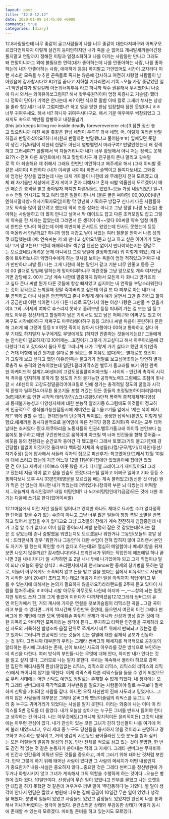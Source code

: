 ```yaml
---
layout: post
title: "12.8-12.12"
date: 2020-01-09 14:45:00 +0900
comments: true 
categories: [diary] 
---
```


12.8사람들한테 너무 좆같이 굴고사람들이 나를 너무 좆같이 대한다저쩌구와 어쩌구모르겠다언제까지 이렇게 살건지 등미안하지만 내가 죽을 순 없어요 개씨발새끼들아긴장풀지말고 연말까지 정해진 미팅과 일정소화하고 나를 아끼는 사람들만 만나고 그래도돼 연말이니까그 외에 불필요한 연락(내가 좋아하는데 나를 안좋아하는 사람, 나를 좋아하는데 내가 안좋아하는 사람, 애매하게 등등) 하지말고 가만있어도 시간이 모자라다 이런 사소한 모욕들 누추한 곤욕들로 죽지는 않음에 감사하고 여전히 사랑할 사람들이 남아있음에 감사합시다12.8(2)일 끝나고 지하철 기다리면서 기록.~오늘 가장 좆같았던 일~1.백인남자가 말걸길래 아돈워너톡투유 라고 하니까 악수 권유해서 무시했더니 나중에 다시 와서는 와이유아쏘그럼피? 해서 왓두유원?(이미 엄청 짜증나고 거슬림) 했더니 정확히 단어가 기억은 안나는데 씨? 이런 식으로 말함 이때 칼로 그새끼 쑤시는 상상을 졸라 함2.내가 너무 그럼피했나? 하고 얼굴 망한 한남 입장할때 잠깐 웃었더니 ㅎㅎ너무 귀여우세요. 해서 네? 하니까 귀여우시다구요. 해서 기분 매우매우 썩창되었고 그새끼도 속으로 백번쯤 칼빵하고 내장줄넘기(this job keeps killing me inside deadly foreverevererer etc)3.잠깐 정신 놓고 있으려니까 미친 씨발 좆같은 한남 네명이 우루루 와서 네명. 어. 이렇게 여러번 반말하길래 반말하셨어요?하니까(원래 반말하면 반말했냐고 물어봄ㅎㅎ) 옆에있던 좆같이 생긴 기갈바텀이 지한테 한말도 아닌데 염병떨면서 머라구여? 반말안했는데 왜 정색하고 그러세여?? 풀발해서 막 자들거리니까 내가 너무 황당해서 아니 저는 정색도 못해요??(<-전여 다른 포인트에서) 하고 맞받아치구 걔 친구들이 존나 말리고 귓속말로 막 아 죄송해요 쟤 취해서 그래요 한번만 미안하다고 해주세요 해서 (그래 이씨발 좆같은 새끼야) 미안하다 (내가 이씨발 새끼야) 하면서 술맥이고 들여다보내고 그와중에 엄청난 창상을 입었는데 나는 대체 게이들이 나한테 왜 무례한지 전혀 모르겠고 대체 왜 자기들만 세상에서 혼자 게이고 혼자 피해자고 혼자 씨발 억울한지 모르겠어서 매번 매순간 충격을 받고 좋아잊자.하지만 다른일들도 있었3~오늘 가장 내상입었던 일~1.ㅎㅎ 연말 연시기도 하고 여러 많은 일들이 끝나서 (물론 글은 써야함) 00,00,00(내년엔하지말자방=유사기획자모임)이랑 막 망년회 기획하구 방잡구 신나서 다른 사람들하고도 약속을 많이 잡으려고 했는데 딱히 조증 삽화는 아니고 그냥 정말 (나랑 노는걸) 좋아하는 사람들하고 더 많이 만나고 싶어서 막 데이트도 잡고 다른 조커모임도 잡고 그렇게 약속을 한 세개는 잡았는데 그러면서 든 생각이 아~~맞다 00씨랑 약속 엄청 미뤘네 한번은 만나야 하겠는데 어제 이반지하 콘서트도 왔었는데 인사도 못했는데 등등이 떠올라서 만날까요? 하니까 엄청 차갑고 날이 서있는 여러 질문을 받아서 나름 성의껏 대답했는데 (예: 연숙씨는 저 왜 만나고 싶어요?/듣고 싶고 하고 싶은 이야기가 있는데/그거 말고는요/그런데 애매하네요 섹슈얼 텐션은 없어서 만나야하는지는 정말로는 모르겠네요/어려운 문제 아니네요 그럼 당일에 결정하죠/네) 뭐 이렇게 되었는데 나중에 트위터보니까 익명다수에게 하는 것처럼 보이는 욕들이 엄청 적혀있고(저쩌구 내가 만만하냐 씨발 등) 나는 그게 나한테 하는 말인거 같고 기분 너무 안좋고 등등 근데 00 말대로 당일에 말하는게 맞아어찌하냐구 이런것들 그냥 앞으로도 계속 여자만날거면 감당해 2. 00가 그냥 계속 나한테 열중하지 않아서 모든게 다 화나고 망가뜨리고 싶다 존나 씨발 뭔가 다른 것들에 항상 빠져있고 심지어는 내 연락을 부담스러워한다는 것이 감각으로 느껴질때 정말 죽여버리고 싶은데 이걸 또 다 피부로 아는 내가 너무 끔찍하고 아니 사실은 안끔찍하고 존나 어떻게 해야 얘가 울면서 그만 좀 하라고 할지가 궁금한데 이런 식이면 니가 다른 나라로 도망가지 않는 이상 나랑은 그만둘 수 없을거야3.그외...어제의 여파로 추스리지 못하고 흘려보낸 둥둥 떠내려 가는 걸 보는 일 등그래도 아무튼 정신차리고 할일하자 남은 기획서도 있고 남은 저쩌구와 어쩌구도 있고 어쩌구도 시작해야하구 저쩌구도 마무리해야하구 등등 그러나 씨발 마음이 혼란하다 혼란해 그러게 왜 그랬어 등등ㅎㅎ여럿 죽이지 않아서 다행이다 00하고 통화하고 싶다 아무 기대도 하지말자 누구에게도 무엇에게도 (하지만 잔존하는 것들에게는요? 그들에게는 안식만이 필요하지)12.10어제는...효진이가 그렇게 가고싶다고 해서 아쿠아리움에 갔다왔다그리고 갔다와서 둘다 토함 그러니까 내가 그렇게 가기 싫다고 했던 이유(인즉슨 거대 어항에 담긴 뭔가를 절대로 볼 필요도 볼 이유도 없다)와는 별개로또 효진이가 그렇게 보고 싶다고 했던 이유(인즉슨 물고기가 정말로 보고싶어!!)와는 당연히 별개로충격 또 충격의 연속이었는데 일단1.클라이막스인 벨루가 돌고래를 보기 위한 완벽한 아케이드적 설계2.46센티의 고강도정밀클리어아크릴 - 사이의 - 인간의 촉각적 시각적 격차를 인지하게 못하게 할 정도의 거의 불가능한 공학적노력3.그럼에도 초점이 빗나갈 시 46센티의 고강도정밀클리어아크릴로 인해 생기는 충격적일 정도의 굴절과 시각적 환영과 딜루전4.아무튼 물고기들 포함 거깄는 모든 종들의 초정밀초하이퍼리얼리티3d입체강타로 인한 시각적 테러/강간/쇼크/공황5.야만적 폭력적 종적개체적다양성과 통제불가능성과 다양성자체에 대한 본능적 알러지등 6.그럼에도 이것들이 정교하게 인공적으로 생식불가능한점동시에 재미있는 점 1.물고기들 앞에서 '쟤는 색이 왜저래?' 밖에 말할 수 없는 현대인들의 단순하기 짝이없는 생생한 납작뇌(본인도 이렇게 말함)2.애새끼들 동시다발적으로 울어댐에 따른 전국민 평평 조커화(즉 우리는 모두 태어날때는 조커였다 등)3.아쿠아리움 노동자들의 인권4.벨루가돌고래 아이큐 본인보다 높음에도 불구하고 매번 구간반복으로 움직이며 아크릴 벽 너머 인간들을 향해 웃어줌->비웃음 등의 전환되는 순간포착 등이건 다 됐고둘다 그래서 토했고(거의 물고기한테 강간당함) 힘없이 이것저것 둘러보다 백화점 자체의 속성들(나열/규모/향기/디자인/동선/자기주장) 등에 압사해서 서둘러 각자의 집으로 피신후기: 최고였어요!그래서 12월 10일에 대해 쓰려고 했는데 지금 어느덧 12월 11일이다집에만 있었음아예 집에만 있었던 건 아니고 새벽에 나이브스 아웃 봤음
후기: 다니엘 크레이그가 재미있어요!
그러고 잤는데 지금 약이 없고 잠을 한숨도 못잤다피스틸 일하고 어쩌구 일하고 기타 등등 소통하다보니 오후 4시 33분인데영문을 모르겠음 배는 계속 불러있고(임신한 것 아님) 뭔가 먹은 건 없는데 아니면 내가 먹었는데 까먹었거나창의력 부분 뇌 다썼는데 어떡할지...오늘까지 휴식인걸까? 내일 미팅인데? 나 뇌가리텅텅인데?(곰곰)모든 것에 대한 후기는 다음에 쓰기로 한다(없어이씨발)

12.11마음에서 이런 저런 일들이 일어나고 있지만 하나도 제대로 묘사할 수가 없다정확한 단어를 찾을 수가 없는 수준이 아니고 그냥 너무 많은 일들이 팽창 폭발 소멸을 반복하고 있어서 붙잡을 수가 없다고요 그냥 그것들의 잔해가 계속 잔잔하게 침잠중인데 내가 그걸 알 수가 없다고 이미 침잠 중이라서 씨발 분명히 잡은 것 같았는데하나는 잡은 것 같았는데 존나 증발했음 뭐였는지도 모르겠음나 뭐한거냐 그동안(오늘의 콩알 상식 : 프리랜서의 경우 '뭐한거냐 그동안'에 대한 수입이 전혀 잡히지 않아 프리랜서 본인도 자기가 뭘 했는지 확인할 수가 없다고 하는데요! 열심히 메일함이나 메세지함을 뒤져보면 나오지 않을까요? 감사합니다!)아니 프리랜서가 뭐하는 직업인데 애초에일 하나 끝나면 3일 내내 자다가 일 시작하면 또 2달 내내 밖에 나가있어야 되고 그게 직업이냐 말이 되냐 (오늘의 콩알 상식2 : 프리랜서에서의 랜서lancer란 중세의 창기병을 뜻하는 말로, 이들이 아무에게도 소속되지 않고 돈을 받고 일을 했다는 점에서 비유적으로 사용되기 시작한 것이 20세기 초라고 하는데요! 어떻게 이런 일을 아직까지 직업이라고 부를 수 있는지에 대해서는 논의가 필요하지 않을까요?)라라랜드를 2주째 듣고 있다이 사람을 멈처주세요 ㅎㅎ아냐 시발 아무도 아무짓도 나한테 하지마 ㅡ_ㅡㅗ창의 뇌는 멈췄지만 뭐라도 쓰자 그래 그게 좋겠어 이러다가 다까처먹겠음12.12그레타 썬버그의 유엔 어딘가에서 한, 거의 계시에 가까운 연설을 팻보이슬림이 리믹스한 곡을...그걸 곡이라고 부를 수 있다면...거의 10시간째 무한반복 중인데, 들으면서 여전히 이건 그레다 썬버그에 한 개인에 대한 모욕 명예훼손 따위의 문제가 아니라 신성과 영성 같은 것에 대한 지독하고 악마적인 모독이라는 생각이 든다....무지하고 타락한 인간들을 구제하러 오신 사도의 거룩하신 발성조차 음절 단위로 쪼개져서 비트 위에서 반복되고 있는걸 듣고 있자니 그러니까 인공적인 모든 것들에 깃든 절멸에 대한 잠재적 공포가 진동하는 것 같다. 그러니까 대부분의 우리는 그레타 썬버그의 메세지를 적극적으로 공감동의알티하는 동시에 그녀라는 존재, 신이 보내신 사도의 아우라를 갖은 방식으로 부인하는데 최선을 다한다. 여러 방식의 부인들-나는 무엇에 대해 안다, 하지만 내가 안다는 것을 알고 싶지 않다, 그러므로 나는 알지 못한다. 우리는 계속해서 몰라야 하므로 강력한 집단적 페티시즘적 환상(끊임없는 리믹스, 리믹스의 리믹스, 리믹스의 리믹스의 리믹스)에서 깨어나지 않기를 택한다. 이제 리믹스와 다른 리믹스들을 들을 수 있게 되었으므로 우리 시대에는 어떤 신탁도 예언도 정말로는 존재할 수 없게 되었다. 내 생각에는 오직 그레타 썬버그에게 즉각적으로 거부반응을 일으키는 사람들이야 말로 누구보다 절박하게 신탁을 기다려온 사람들 같다. 아니면 오직 자신만이 진짜 사도라고 믿었거나...그러지 않은 사람들의 대부분은 그레타 쏜버그와 뱃보이슬림의 리믹스를 듣고도 우리 중 누구도 귀머거리가 되었다는 사실을 알지 못한다. 이러는 와중에 나는 이미 이 리믹스를 5번 정도를 더 들었다. 내가 오늘날 살아가는 누구든 그녀를 반드시 들어야 한다고 생각하는 건 아니다. 나는 아무것에도(그러니까 정치적이든 윤리적이든) 그것의 내용에는 아무런 관심이 없다. 내가 관심이 있는 것은 그녀가 감히 당신들이 나를 여기에 어찌 불러 내었느냐고, 우리 세대 중 누구도 당신들을 용서하지 않을 것이라고 분명하고 경고하고 저주하는 방식이고, 거의 영겁의 시간동안 끓어올라진 듯한 분노를 씹어 삼키는 모든 어절들의 발음과 발성의 진동, 인간 전체를 적으로 삼고 있는 것이 분명한, 한 번도 감긴 적 없는 것 같은 눈동자가 쏟아내는 적의 그 자체다. 그레타 썬버그는 무자비하게 인간과 인간들의 이뤄낸 모든 것들을 증오하고, 마치 그러기 위해 태어난 것처럼 보인다. 만약 그렇게 하기 위해 태어난 사람이 있다면 그 사람의 메세지가 어떤 내용인지가 중요한가? 내용-사실은 중요하지 않다...중요한 것은 그레타 썬버그를 정신병원에 가두거나 화형시키지 않고 그녀가 계속해서 그의 역할을 수행하게 하는 것이다...오늘은 병원에 갔다 왔다. 10일만이다. 선생님이 무슨 일이 있었냐고 안부를 물었고 나는 오랫동안 대답을 하지 못했던 것 같은데 겨우겨우 꺼낸 말이 '무감동하다'는 거였다. 별 말이 생각이 안나서 면담은 짧았고 병원에 나오는 길에 곰곰이 10일간 무슨 일이 있었나 생각을 해봤다. 분명히 일들이 있었고 사람들도 있었고 감정들도 있었지만 완전히 나를 통과해서 지나가버렸다는 생각이 들었다. 혼란스러운 상태와 무감동한 상태가 어떻게 동시에 존재할 수 있는지 모르겠다. 마비될 준비를 하고 있는지도 모르겠다. 
